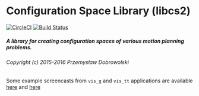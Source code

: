 # Configuration Space Library (libcs2)
[![CircleCI](https://circleci.com/gh/pdobrowo/libcs2.svg?style=svg)](https://circleci.com/gh/pdobrowo/libcs2)
[![Build Status](https://travis-ci.org/pdobrowo/libcs2.svg?branch=master)](https://travis-ci.org/pdobrowo/libcs2)
##### A library for creating configuration spaces of various motion planning problems.
###### Copyright (c) 2015-2016 Przemysław Dobrowolski

Some example screencasts from `vis_g` and `vis_tt` applications are available [here](http://www.youtube.com/watch?v=cz0CRMBbbuA) and [here](http://www.youtube.com/watch?v=wXIMYdeLCDQ)

